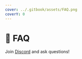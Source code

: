 ```yaml
---
cover: ../.gitbook/assets/FAQ.png
coverY: 0
---
```


# 🙋 FAQ

Join [Discord](https://discord.com/invite/hy8XysxVUZ) and ask questions!

